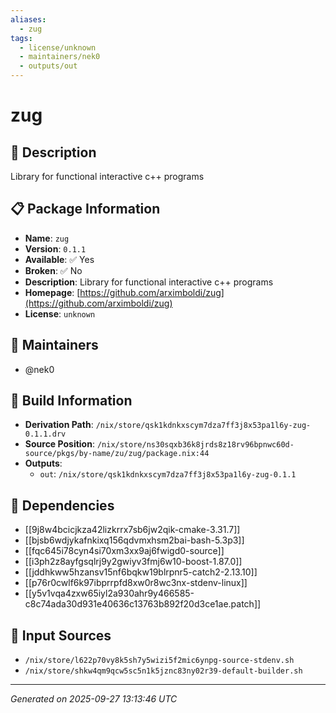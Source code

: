 ```yaml
---
aliases:
  - zug
tags:
  - license/unknown
  - maintainers/nek0
  - outputs/out
---
```


# zug

## 📝 Description

Library for functional interactive c++ programs

## 📋 Package Information

- **Name**: `zug`
- **Version**: `0.1.1`
- **Available**: ✅ Yes
- **Broken**: ✅ No
- **Description**: Library for functional interactive c++ programs
- **Homepage**: [https://github.com/arximboldi/zug](https://github.com/arximboldi/zug)
- **License**: `unknown`
## 👥 Maintainers

- @nek0


## 🔧 Build Information

- **Derivation Path**: `/nix/store/qsk1kdnkxscym7dza7ff3j8x53pa1l6y-zug-0.1.1.drv`
- **Source Position**: `/nix/store/ns30sqxb36k8jrds8z18rv96bpnwc60d-source/pkgs/by-name/zu/zug/package.nix:44`
- **Outputs**:
  - `out`:  `/nix/store/qsk1kdnkxscym7dza7ff3j8x53pa1l6y-zug-0.1.1`

## 🔗 Dependencies

- [[9j8w4bcicjkza42lizkrrx7sb6jw2qik-cmake-3.31.7]]
- [[bjsb6wdjykafnkixq156qdvmxhsm2bai-bash-5.3p3]]
- [[fqc645i78cyn4si70xm3xx9aj6fwigd0-source]]
- [[i3ph2z8ayfgsqlrj9y2gwiyv3fmj6w10-boost-1.87.0]]
- [[jddhkww5hzansv15nf6bqkw19blrpnr5-catch2-2.13.10]]
- [[p76r0cwlf6k97ibprrpfd8xw0r8wc3nx-stdenv-linux]]
- [[y5v1vqa4zxw65iyl2a930ahr9y466585-c8c74ada30d931e40636c13763b892f20d3ce1ae.patch]]

## 📁 Input Sources

- `/nix/store/l622p70vy8k5sh7y5wizi5f2mic6ynpg-source-stdenv.sh`
- `/nix/store/shkw4qm9qcw5sc5n1k5jznc83ny02r39-default-builder.sh`

---
*Generated on 2025-09-27 13:13:46 UTC*
